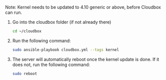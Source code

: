 Note: Kernel needs to be updated to 4.10 generic or above, before Cloudbox can run.

1. Go into the cloudbox folder (if not already there)

    ```bash
    cd ~/cloudbox
    ```

3. Run the following command:

    ```bash
    sudo ansible-playbook cloudbox.yml --tags kernel
    ```

4. The server will automatically reboot once the kernel update is done. If it does not, run the following command: 

    ```bash
    sudo reboot
     ```